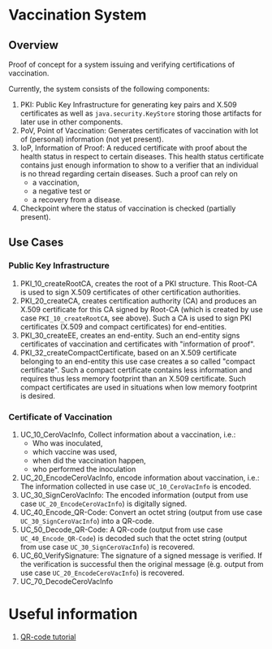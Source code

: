 # Vaccination System

## Overview

Proof of concept for a system issuing and verifying certifications of vaccination.

Currently, the system consists of the following components:

1. PKI: Public Key Infrastructure for generating key pairs and X.509 certificates
   as well as `java.security.KeyStore` storing those artifacts for later use in
   other components.
2. PoV, Point of Vaccination: Generates certificates of vaccination with lot of
   (personal) information
   (not yet present).
3. IoP, Information of Proof: A reduced certificate with proof about the health
   status in respect to certain diseases. This health status certificate
   contains just enough information to show to a verifier that an individual
   is no thread regarding certain diseases. Such a proof can rely on
   - a vaccination,
   - a negative test or
   - a recovery from a disease.
4. Checkpoint where the status of vaccination is checked
   (partially present).
   
## Use Cases

### Public Key Infrastructure

1. PKI_10_createRootCA, creates the root of a PKI structure. This Root-CA
   is used to sign X.509 certificates of other certification authorities.
1. PKI_20_createCA, creates certification authority (CA) and produces an
   X.509 certificate for this CA signed by Root-CA (which is created by
   use case `PKI_10_createRootCA`, see above). Such a CA is used to sign
   PKI certificates (X.509 and compact certificates) for end-entities.
1. PKI_30_createEE, creates an end-entity. Such an end-entity signs 
   certificates of vaccination and certificates with "information of proof".
1. PKI_32_createCompactCertificate, based on an X.509 certificate belonging
   to an end-entity this use case creates a so called "compact certificate".
   Such a compact certificate contains less information and requires thus
   less memory footprint than an X.509 certificate. Such compact certificates
   are used in situations when low memory footprint is desired.

### Certificate of Vaccination

1. UC_10_CeroVacInfo, Collect information about a vaccination, i.e.:
   - Who was inoculated,
   - which vaccine was used,
   - when did the vaccination happen,
   - who performed the inoculation
1. UC_20_EncodeCeroVacInfo, encode information about vaccination, i.e.:
   The information collected in use case `UC_10_CeroVacInfo` is encoded.
1. UC_30_SignCeroVacInfo: The encoded information (output from use case
   `UC_20_EncodeCeroVacInfo`) is digitally signed.
1. UC_40_Encode_QR-Code: Convert an octet string (output from use case
   `UC_30_SignCeroVacInfo`) into a QR-code.
1. UC_50_Decode_QR-Code: A QR-code (output from use case `UC_40_Encode_QR-Code`)
   is decoded such that the octet string (output from use case 
   `UC_30_SignCeroVacInfo`) is recovered.
1. UC_60_VerifySignature: The signature of a signed message is verified. If
   the verification is successful then the original message (è.g. output from
   use case `UC_20_EncodeCeroVacInfo`) is recovered.
1. UC_70_DecodeCeroVacInfo   


# Useful information
1. [QR-code tutorial](https://www.thonky.com/qr-code-tutorial/introduction)
